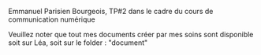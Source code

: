 Emmanuel Parisien Bourgeois, TP#2 dans le cadre du cours de communication numérique

Veuillez noter que tout mes documents créer par mes soins sont disponible soit sur Léa, soit sur le folder : "document"
